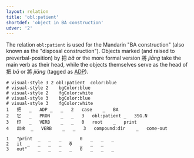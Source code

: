 ```yaml
---
layout: relation
title: 'obl:patient'
shortdef: 'object in BA construction'
udver: '2'
---
```


The relation `obl:patient` is used for the Mandarin "BA construction" (also known as the "disposal construction"). Objects marked (and raised to preverbal-position) by 把 _bǎ_ or the more formal version 將 _jiāng_ take the main verb as their head, while the objects themselves serve as the head of 把 _bǎ_ or 將 _jiāng_ (tagged as [ADP]()).

~~~ conllu
# visual-style 3 2 obl:patient	color:blue
# visual-style 2	bgColor:blue
# visual-style 2	fgColor:white
# visual-style 3	bgColor:blue
# visual-style 3	fgColor:white
1	把	_	ADP	_	_	2	case	_	BA
2	它	_	PRON	_	_	3	obl:patient	_	3SG.N
3	印	_	VERB	_	_	0	root	_	print
4	出來	_	VERB	_	_	3	compound:dir	_	come-out

1	"print	_	_	_	_	0	_	_	_
2	it	_	_	_	_	0	_	_	_
3	out"	_	_	_	_	0	_	_	_

~~~

